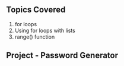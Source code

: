 ## Topics Covered
1. for loops
2. Using for loops with lists
3. range() function

## Project - Password Generator
